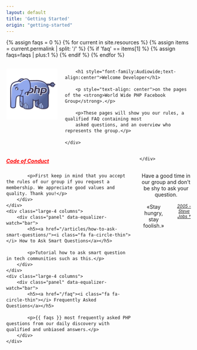 ```yaml
---
layout: default
title: 'Getting Started'
origin: "getting-started"
---
```


{% assign faqs = 0 %}
{% for current in site.resources %}
    {% assign items = current.permalink | split: '/' %}
    {% if 'faq' == items[1] %}
        {% assign faqs=faqs | plus:1 %}
    {% endif %}
{% endfor %}

<div class="row">
    <div class="large-12 columns" style="margin-top:8px">
        <p><img src="assets/img/elephpant.png" alt="an elephant, trust me."></p>

        <h1 style="font-family:Audiowide;text-align:center">Welcome Developer</h1>

        <p style="text-align: center">on the pages of the <strong>World Wide PHP Facebook Group</strong>.</p>

        <p>These pages will show you our rules, a qualified FAQ containing most
        asked questions, and an overview who represents the group.</p>

    </div>
</div>

<div class="row" data-equalizer="bar">
    <div class="large-4 columns">
        <div class="panel" data-equalizer-watch="bar">
            <h5><a href="/code-of-conduct/" style="color: red"><i class="fa fa-circle-thin"></i> Code of Conduct</a></h5>

            <p>First keep in mind that you accept the rules of our group if you request a membership. We appreciate good values and quality. Thank you!</p>
        </div>
    </div>
    <div class="large-4 columns">
        <div class="panel" data-equalizer-watch="bar">
            <h5><a href="/articles/how-to-ask-smart-questions/"><i class="fa fa-circle-thin"></i> How to Ask Smart Questions</a></h5>

            <p>Tutorial how to ask smart question in tech communities such as this.</p>
        </div>
    </div>
    <div class="large-4 columns">
        <div class="panel" data-equalizer-watch="bar">
            <h5><a href="/faq"><i class="fa fa-circle-thin"></i> Frequently Asked Questions</a></h5>

            <p>{{ faqs }} most frequently asked PHP questions from our daily discovery with qualified and unbiased answers.</p>
        </div>
    </div>
</div>

<div class="row">
    <div class="large-12 columns">

    </div>
</div>

<div class="row">
    <div class="large-12 columns" style="margin-top:16px; margin-bottom:16px; text-align:center;">
        Have a good time in our group and don't be shy to ask your question.
    </div>
</div>
<div class="row">
    <div class="large-12 columns" style="margin-top:16px; margin-bottom:20px; text-align:center;">
        &laquo;Stay hungry, stay foolish.&raquo; <small><cite><a href="http://news.stanford.edu/news/2005/june15/jobs-061505.html">2005 - Steve Jobs &dagger;</a></cite></small>
    </div>
</div>
